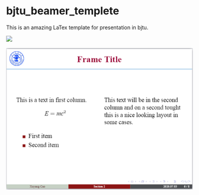 # bjtu_beamer_templete

This is an amazing LaTex template for presentation in bjtu.

![](./images/title_pages.png)

![](./images/sample_page.png)